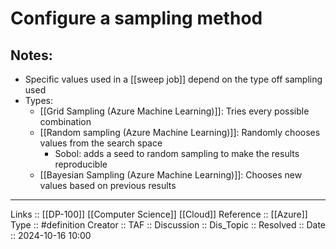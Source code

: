 # Configure a sampling method

## Notes:

- Specific values used in a [[sweep job]] depend on the type off sampling used
- Types:
	- [[Grid Sampling (Azure Machine Learning)]]: Tries every possible combination
	- [[Random sampling (Azure Machine Learning)]]: Randomly chooses values from the search space
		- Sobol: adds a seed to random sampling to make the results reproducible
	- [[Bayesian Sampling (Azure Machine Learning)]]: Chooses new values based on previous results
---
Links :: [[DP-100]] [[Computer Science]] [[Cloud]]
Reference ::  [[Azure]]
Type :: #definition
Creator ::
TAF ::
Discussion ::
Dis_Topic :: 
Resolved ::
Date :: 2024-10-16 10:00